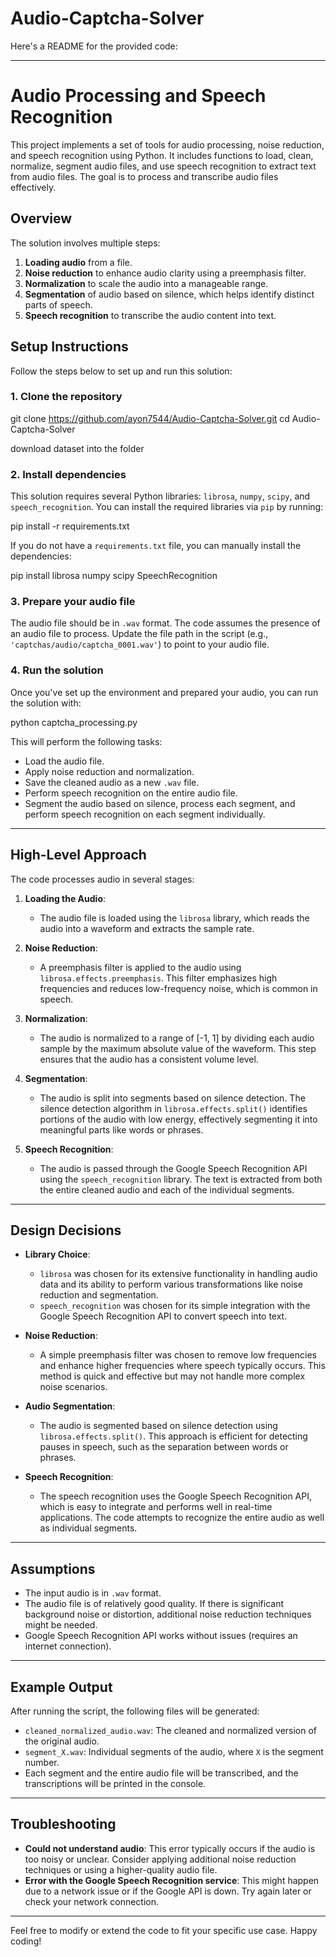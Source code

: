 # Audio-Captcha-Solver
Here's a README for the provided code:

---

# Audio Processing and Speech Recognition

This project implements a set of tools for audio processing, noise reduction, and speech recognition using Python. It includes functions to load, clean, normalize, segment audio files, and use speech recognition to extract text from audio files. The goal is to process and transcribe audio files effectively.

## Overview

The solution involves multiple steps:
1. **Loading audio** from a file.
2. **Noise reduction** to enhance audio clarity using a preemphasis filter.
3. **Normalization** to scale the audio into a manageable range.
4. **Segmentation** of audio based on silence, which helps identify distinct parts of speech.
5. **Speech recognition** to transcribe the audio content into text.

## Setup Instructions

Follow the steps below to set up and run this solution:

### 1. Clone the repository


git clone https://github.com/ayon7544/Audio-Captcha-Solver.git
cd Audio-Captcha-Solver


download dataset into the folder 

### 2. Install dependencies

This solution requires several Python libraries: `librosa`, `numpy`, `scipy`, and `speech_recognition`. You can install the required libraries via `pip` by running:

pip install -r requirements.txt


If you do not have a `requirements.txt` file, you can manually install the dependencies:

pip install librosa numpy scipy SpeechRecognition

### 3. Prepare your audio file

The audio file should be in `.wav` format. The code assumes the presence of an audio file to process. Update the file path in the script (e.g., `'captchas/audio/captcha_0001.wav'`) to point to your audio file.

### 4. Run the solution

Once you've set up the environment and prepared your audio, you can run the solution with:

python captcha_processing.py


This will perform the following tasks:
- Load the audio file.
- Apply noise reduction and normalization.
- Save the cleaned audio as a new `.wav` file.
- Perform speech recognition on the entire audio file.
- Segment the audio based on silence, process each segment, and perform speech recognition on each segment individually.

---

## High-Level Approach

The code processes audio in several stages:

1. **Loading the Audio**:
   - The audio file is loaded using the `librosa` library, which reads the audio into a waveform and extracts the sample rate.
   
2. **Noise Reduction**:
   - A preemphasis filter is applied to the audio using `librosa.effects.preemphasis`. This filter emphasizes high frequencies and reduces low-frequency noise, which is common in speech.

3. **Normalization**:
   - The audio is normalized to a range of [-1, 1] by dividing each audio sample by the maximum absolute value of the waveform. This step ensures that the audio has a consistent volume level.

4. **Segmentation**:
   - The audio is split into segments based on silence detection. The silence detection algorithm in `librosa.effects.split()` identifies portions of the audio with low energy, effectively segmenting it into meaningful parts like words or phrases.

5. **Speech Recognition**:
   - The audio is passed through the Google Speech Recognition API using the `speech_recognition` library. The text is extracted from both the entire cleaned audio and each of the individual segments.

---

## Design Decisions

- **Library Choice**:
  - `librosa` was chosen for its extensive functionality in handling audio data and its ability to perform various transformations like noise reduction and segmentation.
  - `speech_recognition` was chosen for its simple integration with the Google Speech Recognition API to convert speech into text.
  
- **Noise Reduction**:
  - A simple preemphasis filter was chosen to remove low frequencies and enhance higher frequencies where speech typically occurs. This method is quick and effective but may not handle more complex noise scenarios.
  
- **Audio Segmentation**:
  - The audio is segmented based on silence detection using `librosa.effects.split()`. This approach is efficient for detecting pauses in speech, such as the separation between words or phrases.

- **Speech Recognition**:
  - The speech recognition uses the Google Speech Recognition API, which is easy to integrate and performs well in real-time applications. The code attempts to recognize the entire audio as well as individual segments.

---

## Assumptions

- The input audio is in `.wav` format.
- The audio file is of relatively good quality. If there is significant background noise or distortion, additional noise reduction techniques might be needed.
- Google Speech Recognition API works without issues (requires an internet connection).

---

## Example Output

After running the script, the following files will be generated:
- `cleaned_normalized_audio.wav`: The cleaned and normalized version of the original audio.
- `segment_X.wav`: Individual segments of the audio, where `X` is the segment number.
- Each segment and the entire audio file will be transcribed, and the transcriptions will be printed in the console.

---

## Troubleshooting

- **Could not understand audio**: This error typically occurs if the audio is too noisy or unclear. Consider applying additional noise reduction techniques or using a higher-quality audio file.
- **Error with the Google Speech Recognition service**: This might happen due to a network issue or if the Google API is down. Try again later or check your network connection.

---

Feel free to modify or extend the code to fit your specific use case. Happy coding!
